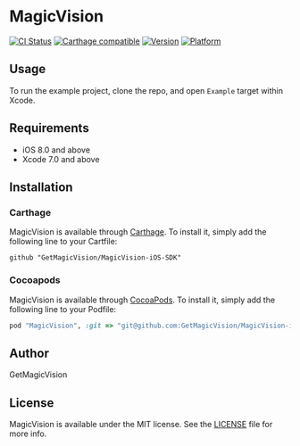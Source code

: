 # MagicVision

[![CI Status](http://img.shields.io/travis/GetMagicVision/MagicVision.svg?style=flat)](https://travis-ci.org/GetMagicVision/MagicVision)
[![Carthage compatible](https://img.shields.io/badge/Carthage-compatible-4BC51D.svg?style=flat)](https://github.com/Carthage/Carthage)
[![Version](https://img.shields.io/cocoapods/v/MagicVision.svg?style=flat)](http://cocoapods.org/pods/MagicVision)
[![Platform](https://img.shields.io/cocoapods/p/MagicVision.svg?style=flat)](http://cocoapods.org/pods/MagicVision)

## Usage

To run the example project, clone the repo, and open `Example` target within Xcode.

## Requirements

- iOS 8.0 and above
- Xcode 7.0 and above

## Installation

### Carthage

MagicVision is available through [Carthage](https://github.com/carthage/carthage). To install it, simply add the following line to your Cartfile:

```
github "GetMagicVision/MagicVision-iOS-SDK"
```

### Cocoapods

MagicVision is available through [CocoaPods](http://cocoapods.org). To install
it, simply add the following line to your Podfile:

```ruby
pod "MagicVision", :git => "git@github.com:GetMagicVision/MagicVision-iOS-SDK.git", :branch => "master"
```

## Author

GetMagicVision

## License

MagicVision is available under the MIT license. See the [LICENSE](LICENSE) file for more info.
